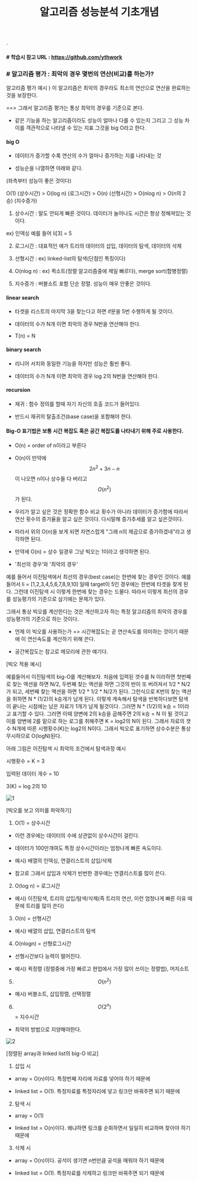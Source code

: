 ﻿---
layout: post
title: "알고리즘 성능분석 기초개념"
tags: [Computer Science]
comments: true
---

.

#### # 학습시 참고 URL : https://github.com/ythwork

### # 알고리즘 평가 : 최악의 경우 몇번의 연산(비교)를 하는가?

알고리즘 평가 예시 ) 이 알고리즘은 최악의 경우라도 최소의 연산으로 연산을 완료하는 것을 보장한다.

==> 그래서 알고리즘 평가는 통상 최악의 경우를 기준으로 본다.
 
* 같은 기능을 하는 알고리즘이라도 성능이 얼마나 다를 수 있는지 그리고 그 성능 차이를 객관적으로 나타낼 수 있는 지표 그것을 big O라고 한다.

#### big O 

- 데이터가 증가할 수록 연산의 수가 얼마나 증가하는 지를 나타내는 것

- 성능순을 나열하면 아래와 같다.

(좌측부터 성능이 좋은 것이다)

O(1) (상수시간)    >         O(log n) (로그시간)      >     O(n)  (선형시간)       >     O(nlog n)     >   O(n의 2승) (지수증가)		

1) 상수시간 : 말도 안되게 빠른 것이다. 데이터가 늘어나도 시간은 항상 정해져있는 것이다.

ex) 인덱싱 예를 들어 li[3] = 5

2) 로그시간 : 대표적인 예가 트리의 데이터의 삽입, 데이터의 탐색, 데이터의 삭제

3) 선형시간 : ex) linked-list의 탐색(단점인 특징이다) 

4) O(nlog n) : ex) 퀵소트(정렬 알고리즘중에 제일 빠르다), merge sort(합병정렬)

5) 지수증가 : 버블소트 포함 단순 정렬. 성능이 매우 안좋은 것이다.	

#### linear search 

- 타겟을 리스트의 마지막 3을 찾는다고 하면 if문을 5번 수행하게 될 것이다.	


- 데이터의 수가 N개 이면 최악의 경우 N번을 연산해야 한다.


- T(n) = N

#### binary search


- 리니어 서치와 동일한 기능을 하지만 성능은 훨씬 좋다.


- 데이터의 수가 N개 이면 최악의 경우 log 2의 N번을 연산해야 한다.

#### recursion


- 재귀 : 함수 정의를 할때 자기 자신의 호출 코드가 들어있다.


- 반드시 재귀의 탈출조건(base case)을 포함해야 한다.


#### Big-O 표기법은 보통 시간 복잡도 혹은 공간 복잡도를 나타내기 위해 주로 사용한다.

- O(n) = order of n이라고 부른다


- O(n)이 만약에 $$\ 2n^2+3n-n $$ 이 나오면 n이나 상수들 다 버리고 $$\ O(n^2) $$ 가 된다.


- 우리가 알고 싶은 것은 정확한 함수 비교 횟수가 아니라 데이터가 증가함에 따라서 연산 횟수의 증가율을 알고 싶은 것이다. 다시말해 증가추세를 알고 싶은것이다.


- 따라서 위의 O(n)을 보게 되면 자연스럽게 "그래 n의 제곱으로 증가하겠네"라고 생각하면 된다.


- 만약세 O(n) =  상수 일경우 그냥 빅오는 1이라고 생각하면 된다.


- '최선의 경우'와 '최악의 경우'

예를 들어서 이진탐색에서 최선의 경우(best case)는 한번에 찾는 경우인 것이다. 예를 들어서 li = [1,2,3,4,5,6,7,8,9,10] 일때 target이 5인 경우에는 한번에 타겟을 찾게 된다. 그런데 이진탐색 시 이렇게 한번에 찾는 경우는 드물다. 따라서 이렇게 최선의 경우를 성능평가의 기준으로 삼기에는 문제가 있다.

그래서 통상 빅오를 계산한다는 것은 계산하고자 하는 특정 알고리즘의 최악의 경우를 성능평가의 기준으로 하는 것이다.

- 언제 이 빅오를 사용하는가 => 시간복잡도는 곧 연산속도를 의미하는 것이기 때문에 이 연산속도를 계산하기 위해 쓴다.


- 공간복잡도는 참고로 메모리에 관한 얘기다.

[빅오 적용 예시]

예를들어서 이진탐색의 big-O를 계산해보자. 처음에 입력된 갯수를 N 이라하면 첫번째로 찾는 액션을 하면 N/2, 두번째 찾는 액션을 하면 그것의 반이 또 버려져서 1/2 * N/2가 되고, 세번째 찾는 액션을 하면 1/2 * 1/2 * N/2가 된다. 그런식으로 K번의 찾는 액션을 취하면 N * (1/2)의 k승개가 남게 된다. 이렇게 계속해서 탐색을 반복하다보면 탐색이 끝나는 시점에는 남은 자료가 1개가 남게 될것이다. 그러면 N * (1/2)의 k승 = 1이라고 표기할 수 있다. 그러면 이때 양변에 2의 k승을 곱해주면 2의 k승 = N 이 될 것이고 이를 양변에 2를 밑으로 하는 로그를 취해주면 K = log2의 N이 된다. 그래서 자료의 갯수 N개에 따른 시행횟수(K)는 log2의 N이다. 그래서 빅오로 표기하면 상수수분은 통상 무시하므로 O(logN)된다.

아래 그림은 이진탐색 시 최악의 조건에서 탐색과정 예시

시행횟수 = K = 3

입력된 데이터 개수 = 10 

3(K) = log 2의 10

![1](https://user-images.githubusercontent.com/41605276/56192038-7a865500-6068-11e9-83df-d9ecd543d849.png)

  [빅오를 보고 의미를 파악하기]
  
1) O(1) = 상수시간 

- 이런 경우에는 데이터의 수에 상관없이 상수시간이 걸린다.


- 데이터가 100만개여도 특정 상수시간이라는 엄청나게 빠른 속도이다.


- 예시) 배열의 인덱싱, 연결리스트의 삽입/삭제


- 참고로 그래서 삽입과 삭제가 빈번한 경우에는 연결리스트를 많이 쓴다.
   

2) O(log n) = 로그시간
   
- 예시) 이진탐색, 트리의 삽입/탐색/삭제(즉 트리의 연산, 이런 엄청나게 빠른 이유 때문에 트리를 많이 쓴다)


3) O(n) = 선형시간

- 예시) 배열의 삽입, 연결리스트의 탐색
   

4) O(nlogn) = 선형로그시간


- 선형시간보다 능력이 떨어진다.


- 예시) 퀵정렬 (정렬중에 가장 빠르고 현업에서 가장 많이 쓰이는 정렬법), 머지소트


5) $$\ O(n^2) $$

- 예시) 버블소트, 삽입정렬, 선택정렬
   
   
6) $$\ O(2^n) $$ = 지수시간

- 최악의 방법으로 지양해야한다.

![2](https://user-images.githubusercontent.com/41605276/56192049-82de9000-6068-11e9-96dc-0425e19d88e9.png)

[정렬된 array과 linked list의 big-O 비교]


1) 삽입 시

- array = O(n)이다. 특정번째 자리에 자료를 넣어야 하기 때문에


- linked list = O(1). 특정자료를 특정자리에 넣고 링크만 바꿔주면 되기 때문에
  
  
2) 탐색 시

- array = O(1)


- linked list = O(n)이다. 왜냐하면 링크를 순회하면서 일일히 비교하며 찾아야 하기 때문에 
     
     
3) 삭제 시

- array = O(n)이다. 공석이 생기면 n번만큼 공석을 매워야 하기 때문에


- linked list = O(1). 특정자료를 삭제하고 링크만 바꿔주면 되기 때문에
